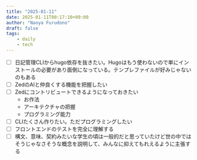 ```yaml
---
title: "2025-01-11"
date: 2025-01-11T00:17:10+09:00
author: "Naoya Furudono"
draft: false
tags:
    - daily
    - tech
---
```


- [ ] 日記管理CLIからhugo依存を抜きたい。Hugoはもう使わないので単にインストールの必要があり面倒になっている。テンプレファイルが好みじゃないのもある
- [ ] ZedのAIと仲良くする機能を把握したい
- [ ] Zedにコントリビュートできるようになっておきたい
  - お作法
  - アーキテクチャの把握
  - プログラミング能力
- [ ] CLIたくさん作りたい。ただプログラミングしたい
- [ ] フロントエンドのテストを完全に理解する
- [ ] 構文、意味、契約みたいな学生の頃は一般的だと思っていたけど世の中ではそうじゃなさそうな概念を説明して、みんなに抑えてもれえるように主張する
